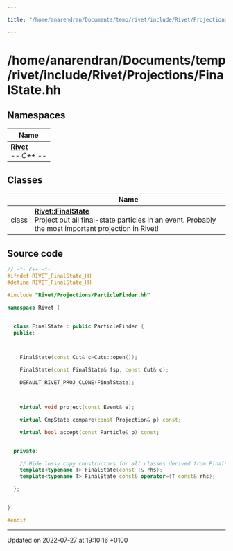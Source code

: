 ```yaml
---

title: "/home/anarendran/Documents/temp/rivet/include/Rivet/Projections/FinalState.hh"

---
```


# /home/anarendran/Documents/temp/rivet/include/Rivet/Projections/FinalState.hh



## Namespaces

| Name           |
| -------------- |
| **[Rivet](http://example.org/namespaces/namespacerivet/)** <br>-*- C++ -*-  |

## Classes

|                | Name           |
| -------------- | -------------- |
| class | **[Rivet::FinalState](http://example.org/classes/classrivet_1_1finalstate/)** <br>Project out all final-state particles in an event. Probably the most important projection in Rivet!  |




## Source code

```cpp
// -*- C++ -*-
#ifndef RIVET_FinalState_HH
#define RIVET_FinalState_HH

#include "Rivet/Projections/ParticleFinder.hh"

namespace Rivet {


  class FinalState : public ParticleFinder {
  public:



    FinalState(const Cut& c=Cuts::open());

    FinalState(const FinalState& fsp, const Cut& c);

    DEFAULT_RIVET_PROJ_CLONE(FinalState);



    virtual void project(const Event& e);

    virtual CmpState compare(const Projection& p) const;

    virtual bool accept(const Particle& p) const;


  private:

    // Hide lossy copy constructors for all classes derived from FinalState
    template<typename T> FinalState(const T& rhs);
    template<typename T> FinalState const& operator=(T const& rhs);

  };


}

#endif
```


-------------------------------

Updated on 2022-07-27 at 19:10:16 +0100
